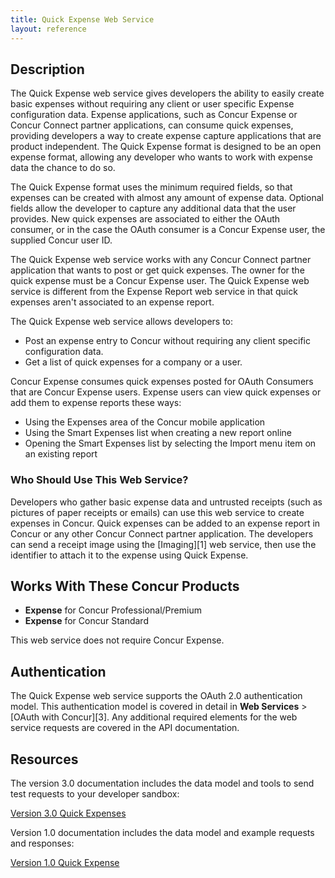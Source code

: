 ```yaml
---
title: Quick Expense Web Service 
layout: reference
---
```


## Description
The Quick Expense web service gives developers the ability to easily create basic expenses without requiring any client or user specific Expense configuration data. Expense applications, such as Concur Expense or Concur Connect partner applications, can consume quick expenses, providing developers a way to create expense capture applications that are product independent. The Quick Expense format is designed to be an open expense format, allowing any developer who wants to work with expense data the chance to do so.

The Quick Expense format uses the minimum required fields, so that expenses can be created with almost any amount of expense data. Optional fields allow the developer to capture any additional data that the user provides. New quick expenses are associated to either the OAuth consumer, or in the case the OAuth consumer is a Concur Expense user, the supplied Concur user ID.

The Quick Expense web service works with any Concur Connect partner application that wants to post or get quick expenses. The owner for the quick expense must be a Concur Expense user. The Quick Expense web service is different from the Expense Report web service in that quick expenses aren't associated to an expense report.

The Quick Expense web service allows developers to:

* Post an expense entry to Concur without requiring any client specific configuration data.
* Get a list of quick expenses for a company or a user.

Concur Expense consumes quick expenses posted for OAuth Consumers that are Concur Expense users. Expense users can view quick expenses or add them to expense reports these ways:

* Using the Expenses area of the Concur mobile application
* Using the Smart Expenses list when creating a new report online
* Opening the Smart Expenses list by selecting the Import menu item on an existing report

### Who Should Use This Web Service?
Developers who gather basic expense data and untrusted receipts (such as pictures of paper receipts or emails) can use this web service to create expenses in Concur. Quick expenses can be added to an expense report in Concur or any other Concur Connect partner application. The developers can send a receipt image using the [Imaging][1] web service, then use the identifier to attach it to the expense using Quick Expense.

## Works With These Concur Products

* **Expense** for Concur Professional/Premium
* **Expense** for Concur Standard

This web service does not require Concur Expense.

## Authentication
The Quick Expense web service supports the OAuth 2.0 authentication model. This authentication model is covered in detail in **Web Services** > [OAuth with Concur][3]. Any additional required elements for the web service requests are covered in the API documentation.

## Resources
The version 3.0 documentation includes the data model and tools to send test requests to your developer sandbox:

[Version 3.0 Quick Expenses][4]

Version 1.0 documentation includes the data model and example requests and responses:

[Version 1.0 Quick Expense][5]




[4]: /api-reference/expense/quick-expense/quick-expense-resource.html
[5]: /api-reference-deprecated/version-one/quick-expense/index.html
